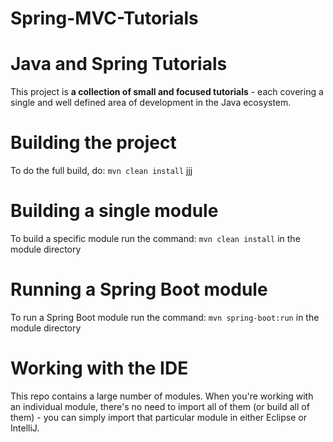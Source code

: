 # Spring-MVC-Tutorials

Java and Spring Tutorials
================

This project is **a collection of small and focused tutorials** - each covering a single and well defined area of development in the Java ecosystem.

Building the project
====================
To do the full build, do: `mvn clean install` jjj


Building a single module
====================
To build a specific module run the command: `mvn clean install` in the module directory


Running a Spring Boot module
====================
To run a Spring Boot module run the command: `mvn spring-boot:run` in the module directory


Working with the IDE
====================
This repo contains a large number of modules. 
When you're working with an individual module, there's no need to import all of them (or build all of them) - you can simply import that particular module in either Eclipse or IntelliJ. 
